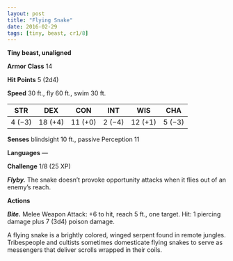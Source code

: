 ```yaml
---
layout: post
title: "Flying Snake"
date: 2016-02-29
tags: [tiny, beast, cr1/8]
---
```


**Tiny beast, unaligned**

**Armor Class** 14

**Hit Points** 5 (2d4)

**Speed** 30 ft., fly 60 ft., swim 30 ft.

|   STR   |   DEX   |   CON   |   INT   |   WIS   |   CHA   |
|:-----:|:-----:|:-----:|:-----:|:-----:|:-----:|
| 4 (−3) | 18 (+4) | 11 (+0) | 2 (−4) | 12 (+1) | 5 (−3) |

**Senses** blindsight 10 ft., passive Perception 11 

**Languages** — 

**Challenge** 1/8 (25 XP)

***Flyby.*** The snake doesn’t provoke opportunity attacks when it flies out of an enemy’s reach. 

**Actions** 

***Bite.*** Melee Weapon Attack: +6 to hit, reach 5 ft., one target. Hit: 1 piercing damage plus 7 (3d4) poison damage. 

A flying snake is a brightly colored, winged serpent found in remote jungles. Tribespeople and cultists sometimes domesticate flying snakes to serve as messengers that deliver scrolls wrapped in their coils.